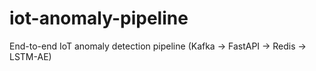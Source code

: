 # iot-anomaly-pipeline
End-to-end IoT anomaly detection pipeline (Kafka → FastAPI → Redis → LSTM-AE)
